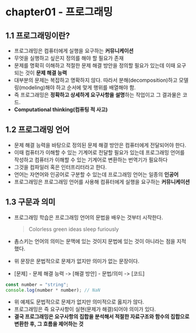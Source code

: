# chapter01 - 프로그래밍

## 1.1 프로그래밍이란?

- 프로그래밍은 컴퓨터에게 실행을 요구하는 **커뮤니케이션**
- 무엇을 실행하고 싶은지 정의를 해야 할 필요가 존재
- 문제를 명확히 이해하고 적절한 문제 해결 방안을 정의할 필요가 있는데 이때 요구되는 것이 **문제 해결 능력**
- 대부분의 문제는 복잡하고 명확하지 않다. 따라서 분해(decomposition)하고 모델링(modeling)해야 하고 순서에 맞게 행위를 배열해야 함.
- 즉 프로그래밍은 **정확하고 상세하게 요구사항을 설명**하는 작업이고 그 결과물은 코드.
- **Computational thinking(컴퓨팅 적 사고)**

## 1.2 프로그래밍 언어

- 문제 해결 능력을 바탕으로 정의된 문제 해결 방안은 컴퓨터에게 전달되어야 한다.
- 이때 컴퓨터가 이해할 수 있는 기계어로 전달할 필요가 있는데 프로그래밍 언어를 작성하고 컴퓨터가 이해할 수 있는 기계어로 변환하는 번역기가 필요하다
- 그것을 컴파일러 혹은 인터프리터라고 한다.
- 언어는 자연어와 인공어로 구분할 수 있는데 프로그래밍 언어는 일종의 **인공어**
- 프로그래밍은 프로그래밍 언어를 사용해 컴퓨터에게 실행을 요구하는 **커뮤니케이션**

## 1.3 구문과 의미

- 프로그래밍 학습은 프로그래밍 언어의 문법을 배우는 것부터 시작한다.
  > Colorless green ideas sleep furiously
- 촘스키는 언어의 의미는 문맥에 있는 것이지 문법에 있는 것이 아니라는 점을 지적했다.
- 위 문장은 문법적으로 문제가 없지만 의미가 없는 문장이다.

- [문제] - 문제 해결 능력 -> [해결 방안] - 문법/의미 -> [코드]

```js
const number = "string";
console.log(number * number); // NaN
```

- 위 예제도 문법적으로 문제가 없지만 의미적으로 옳지가 않다.
- 프로그래밍은 즉 요구사항이 실현(문제가 해결)되어야 의미가 있다.
- **결국 프로그래밍은 요구사항의 집합을 분석해서 적절한 자료구조와 함수의 집합으로 변환한 후, 그 흐름을 제어하는 것**
